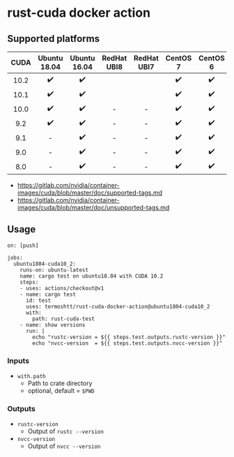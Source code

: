 # rust-cuda docker action

Supported platforms
--------------------

|CUDA | Ubuntu 18.04 | Ubuntu 16.04 | RedHat UBI8 | RedHat UBI7 | CentOS 7 | CentOS 6 |
|:---:|:------------:|:------------:|:-----------:|:-----------:|:--------:|:--------:|
|10.2 | ✔️            |  ✔️           |             |             |  ✔️       |  ✔️       |
|10.1 | ✔️            |  ✔️           |             |             |  ✔️       |  ✔️       |
|10.0 | ✔️            |  ✔️           | -           | -           |  ✔️       |  ✔️       |
|9.2  | ✔️            |  ✔️           | -           | -           |  ✔️       |  ✔️       |
|9.1  | -            |  ✔️           | -           | -           |  ✔️       |  ✔️       |
|9.0  | -            |  ✔️           | -           | -           |  ✔️       |  ✔️       |
|8.0  | -            |  ✔️           | -           | -           |  ✔️       |  ✔️       |

- https://gitlab.com/nvidia/container-images/cuda/blob/master/doc/supported-tags.md
- https://gitlab.com/nvidia/container-images/cuda/blob/master/doc/unsupported-tags.md

Usage
------

```
on: [push]

jobs:
  ubuntu1804-cuda10_2:
    runs-on: ubuntu-latest
    name: cargo test on ubuntu18.04 with CUDA 10.2
    steps:
    - uses: actions/checkout@v1
    - name: cargo test
      id: test
      uses: termoshtt/rust-cuda-docker-action@ubuntu1804-cuda10_2
      with:
        path: rust-cuda-test
    - name: show versions
      run: |
        echo "rustc-version = ${{ steps.test.outputs.rustc-version }}"
        echo "nvcc-version  = ${{ steps.test.outputs.nvcc-version }}"
```

### Inputs

- `with.path`
  - Path to crate directory
  - optional, default = `$PWD`

### Outputs
- `rustc-version`
  - Output of `rustc --version`
- `nvcc-version`
  - Output of `nvcc --version`
